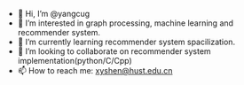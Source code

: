- 👋 Hi, I’m @yangcug
- 👀 I’m interested in graph processing, machine learning and recommender system.
- 🌱 I’m currently learning recommender system spacilization.
- 💞️ I’m looking to collaborate on recommender system implementation(python/C/Cpp)
- 📫 How to reach me: xyshen@hust.edu.cn

<!---
yangcug/yangcug is a ✨ special ✨ repository because its `README.md` (this file) appears on your GitHub profile.
You can click the Preview link to take a look at your changes.
--->
